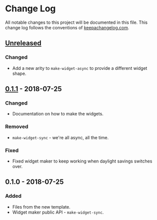 # Change Log
All notable changes to this project will be documented in this file. This change log follows the conventions of [keepachangelog.com](http://keepachangelog.com/).

## [Unreleased]
### Changed
- Add a new arity to `make-widget-async` to provide a different widget shape.

## [0.1.1] - 2018-07-25
### Changed
- Documentation on how to make the widgets.

### Removed
- `make-widget-sync` - we're all async, all the time.

### Fixed
- Fixed widget maker to keep working when daylight savings switches over.

## 0.1.0 - 2018-07-25
### Added
- Files from the new template.
- Widget maker public API - `make-widget-sync`.

[Unreleased]: https://github.com/your-name/test_driver/compare/0.1.1...HEAD
[0.1.1]: https://github.com/your-name/test_driver/compare/0.1.0...0.1.1

